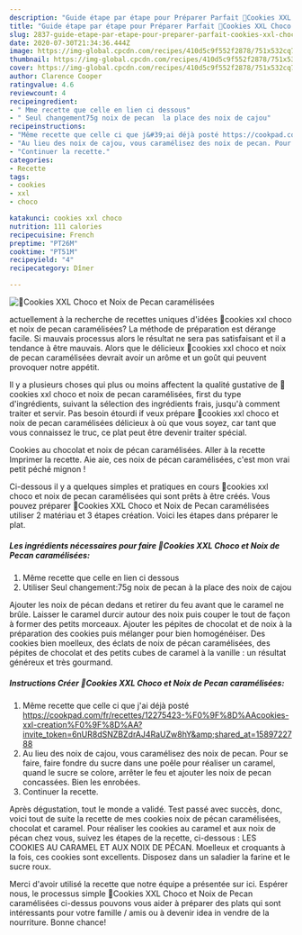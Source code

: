 ```yaml
---
description: "Guide étape par étape pour Préparer Parfait 🍪Cookies XXL Choco et Noix de Pecan caramélisées"
title: "Guide étape par étape pour Préparer Parfait 🍪Cookies XXL Choco et Noix de Pecan caramélisées"
slug: 2837-guide-etape-par-etape-pour-preparer-parfait-cookies-xxl-choco-et-noix-de-pecan-caramelisees
date: 2020-07-30T21:34:36.444Z
image: https://img-global.cpcdn.com/recipes/410d5c9f552f2878/751x532cq70/🍪cookies-xxl-choco-et-noix-de-pecan-caramelisees-photo-principale-de-la-recette.jpg
thumbnail: https://img-global.cpcdn.com/recipes/410d5c9f552f2878/751x532cq70/🍪cookies-xxl-choco-et-noix-de-pecan-caramelisees-photo-principale-de-la-recette.jpg
cover: https://img-global.cpcdn.com/recipes/410d5c9f552f2878/751x532cq70/🍪cookies-xxl-choco-et-noix-de-pecan-caramelisees-photo-principale-de-la-recette.jpg
author: Clarence Cooper
ratingvalue: 4.6
reviewcount: 4
recipeingredient:
- " Mme recette que celle en lien ci dessous"
- " Seul changement75g noix de pecan  la place des noix de cajou"
recipeinstructions:
- "Même recette que celle ci que j&#39;ai déjà posté https://cookpad.com/fr/recettes/12275423-%F0%9F%8D%AAcookies-xxl-creation%F0%9F%8D%AA?invite_token=6nUR8dSNZBZdrAJ4RaUZw8hY&amp;shared_at=1589722788"
- "Au lieu des noix de cajou, vous caramélisez des noix de pecan. Pour se faire, faire fondre du sucre dans une poêle pour réaliser un caramel, quand le sucre se colore, arrêter le feu et ajouter les noix de pecan concassées. Bien les enrobées."
- "Continuer la recette."
categories:
- Recette
tags:
- cookies
- xxl
- choco

katakunci: cookies xxl choco 
nutrition: 111 calories
recipecuisine: French
preptime: "PT26M"
cooktime: "PT51M"
recipeyield: "4"
recipecategory: Dîner

---
```



![🍪Cookies XXL Choco et Noix de Pecan caramélisées](https://img-global.cpcdn.com/recipes/410d5c9f552f2878/751x532cq70/🍪cookies-xxl-choco-et-noix-de-pecan-caramelisees-photo-principale-de-la-recette.jpg)

actuellement à la recherche de recettes uniques d'idées 🍪cookies xxl choco et noix de pecan caramélisées? La méthode de préparation est dérange facile. Si mauvais processus alors le résultat ne sera pas satisfaisant et il a tendance à être mauvais. Alors que le délicieux 🍪cookies xxl choco et noix de pecan caramélisées devrait avoir un arôme et un goût qui peuvent provoquer notre appétit.

Il y a plusieurs choses qui plus ou moins affectent la qualité gustative de 🍪cookies xxl choco et noix de pecan caramélisées, first du type d'ingrédients, suivant la sélection des ingrédients frais, jusqu'à comment traiter et servir. Pas besoin étourdi if veux prépare 🍪cookies xxl choco et noix de pecan caramélisées délicieux à où que vous soyez, car tant que vous connaissez le truc, ce plat peut être devenir traiter spécial.

Cookies au chocolat et noix de pécan caramélisées. Aller à la recette Imprimer la recette. Aie aie, ces noix de pécan caramélisées, c&#39;est mon vrai petit péché mignon !


Ci-dessous il y a quelques simples et pratiques en cours 🍪cookies xxl choco et noix de pecan caramélisées qui sont prêts à être créés. Vous pouvez préparer 🍪Cookies XXL Choco et Noix de Pecan caramélisées utiliser 2 matériau et 3 étapes création. Voici les étapes dans préparer le plat.

<!--inarticleads1-->

##### Les ingrédients nécessaires pour faire 🍪Cookies XXL Choco et Noix de Pecan caramélisées:

1.   Même recette que celle en lien ci dessous
1. Utiliser  Seul changement:75g noix de pecan à la place des noix de cajou


Ajouter les noix de pécan dedans et retirer du feu avant que le caramel ne brûle. Laisser le caramel durcir autour des noix puis couper le tout de façon à former des petits morceaux. Ajouter les pépites de chocolat et de noix à la préparation des cookies puis mélanger pour bien homogénéiser. Des cookies bien moelleux, des éclats de noix de pécan caramélisées, des pépites de chocolat et des petits cubes de caramel à la vanille : un résultat généreux et très gourmand. 

<!--inarticleads2-->

##### Instructions Créer 🍪Cookies XXL Choco et Noix de Pecan caramélisées:

1. Même recette que celle ci que j&#39;ai déjà posté https://cookpad.com/fr/recettes/12275423-%F0%9F%8D%AAcookies-xxl-creation%F0%9F%8D%AA?invite_token=6nUR8dSNZBZdrAJ4RaUZw8hY&amp;shared_at=1589722788
1. Au lieu des noix de cajou, vous caramélisez des noix de pecan. Pour se faire, faire fondre du sucre dans une poêle pour réaliser un caramel, quand le sucre se colore, arrêter le feu et ajouter les noix de pecan concassées. Bien les enrobées.
1. Continuer la recette.


Après dégustation, tout le monde a validé. Test passé avec succès, donc, voici tout de suite la recette de mes cookies noix de pécan caramélisées, chocolat et caramel. Pour réaliser les cookies au caramel et aux noix de pécan chez vous, suivez les étapes de la recette, ci-dessous : LES COOKIES AU CARAMEL ET AUX NOIX DE PÉCAN. Moelleux et croquants à la fois, ces cookies sont excellents. Disposez dans un saladier la farine et le sucre roux. 


Merci d'avoir utilisé la recette que notre équipe a présentée sur ici. Espérer nous, le processus simple 🍪Cookies XXL Choco et Noix de Pecan caramélisées ci-dessus pouvons vous aider à préparer des plats qui sont intéressants pour votre famille / amis ou à devenir idea in vendre de la nourriture. Bonne chance!
